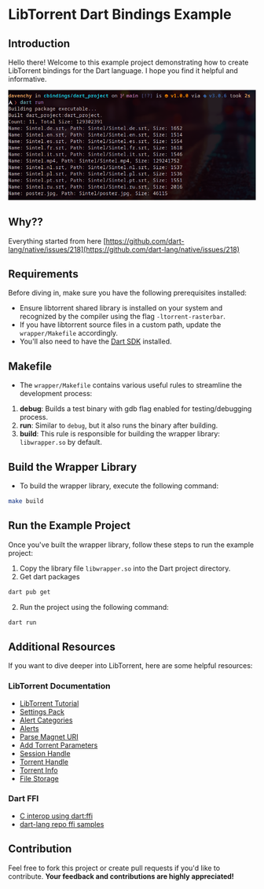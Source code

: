 # LibTorrent Dart Bindings Example

## Introduction

Hello there! Welcome to this example project demonstrating how to create LibTorrent bindings for the Dart language. I hope you find it helpful and informative.

![Output Example](screenshot.png)

## Why??

Everything started from here [https://github.com/dart-lang/native/issues/218](https://github.com/dart-lang/native/issues/218)

## Requirements

Before diving in, make sure you have the following prerequisites installed:

- Ensure libtorrent shared library is installed on your system and recognized by the compiler using the flag `-ltorrent-rasterbar`.
- If you have libtorrent source files in a custom path, update the `wrapper/Makefile` accordingly.
- You'll also need to have the [Dart SDK](https://dart.dev/get-dart) installed.

## Makefile

- The `wrapper/Makefile` contains various useful rules to streamline the development process:

1. **debug**: Builds a test binary with gdb flag enabled for testing/debugging process.
2. **run**: Similar to `debug`, but it also runs the binary after building.
3. **build**: This rule is responsible for building the wrapper library: `libwrapper.so` by default.

## Build the Wrapper Library

- To build the wrapper library, execute the following command:

```sh
make build
```

## Run the Example Project

Once you've built the wrapper library, follow these steps to run the example project:

1. Copy the library file `libwrapper.so` into the Dart project directory.
2. Get dart packages

```sh
dart pub get
```

2. Run the project using the following command:

```sh
dart run
```

## Additional Resources

If you want to dive deeper into LibTorrent, here are some helpful resources:

### LibTorrent Documentation

- [LibTorrent Tutorial](https://www.libtorrent.org/tutorial-ref.html)
- [Settings Pack](https://www.libtorrent.org/reference-Settings.html#settings_pack)
- [Alert Categories](https://www.libtorrent.org/reference-Alerts.html#alert-category-t)
- [Alerts](https://www.libtorrent.org/reference-Alerts.html#overview)
- [Parse Magnet URI](https://www.libtorrent.org/reference-Core.html#parse_magnet_uri())
- [Add Torrent Parameters](https://www.libtorrent.org/reference-Add_Torrent.html#add_torrent_params)
- [Session Handle](https://www.libtorrent.org/reference-Session.html#session_handle)
- [Torrent Handle](https://www.libtorrent.org/reference-Torrent_Handle.html#torrent_handle)
- [Torrent Info](https://www.libtorrent.org/reference-Torrent_Info.html#torrent_info)
- [File Storage](https://www.libtorrent.org/reference-Storage.html)

### Dart FFI

- [C interop using dart:ffi](https://dart.dev/interop/c-interop)
- [dart-lang repo ffi samples](https://github.com/dart-lang/samples/tree/main/ffi)

## Contribution

Feel free to fork this project or create pull requests if you'd like to contribute. **Your feedback and contributions are highly appreciated!**
